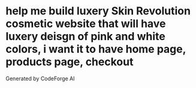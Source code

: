 # help me build luxery Skin Revolution cosmetic website that will have luxery deisgn of pink and white colors, i want it to have home page, products page, checkout

Generated by CodeForge AI